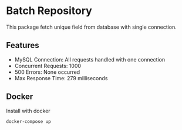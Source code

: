 # Batch Repository

This package fetch unique field from database with single connection.

## Features

-	MySQL Connection: All requests handled with one connection
-	Concurrent Requests: 1000
-	500 Errors: None occurred
-	Max Response Time: 279 milliseconds



## Docker
Install with docker
```sh
docker-compose up
```

